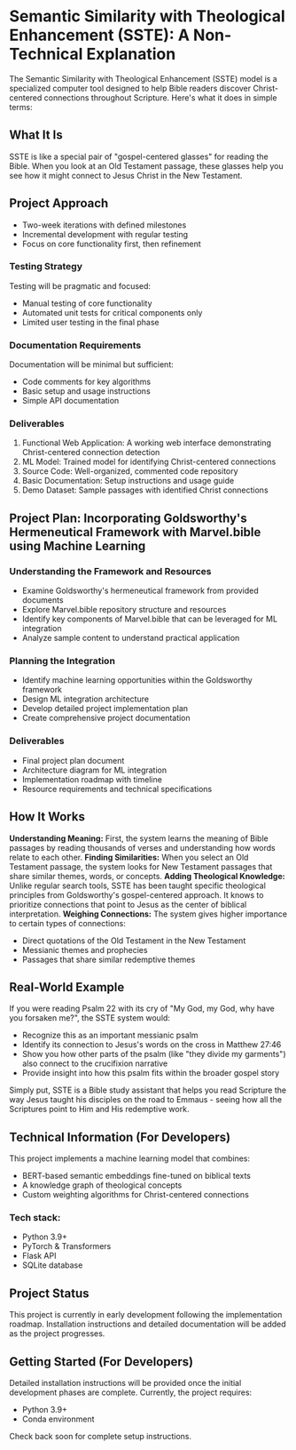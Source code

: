 # Semantic Similarity with Theological Enhancement (SSTE): A Non-Technical Explanation

The Semantic Similarity with Theological Enhancement (SSTE) model is a specialized computer tool designed to help Bible readers discover Christ-centered connections throughout Scripture. 
Here's what it does in simple terms:

## What It Is
SSTE is like a special pair of "gospel-centered glasses" for reading the Bible. When you look at an Old Testament passage, these glasses help you see how it might connect to Jesus Christ in the New Testament.

## Project Approach
* Two-week iterations with defined milestones
* Incremental development with regular testing
* Focus on core functionality first, then refinement
### Testing Strategy
Testing will be pragmatic and focused:
* Manual testing of core functionality
* Automated unit tests for critical components only
* Limited user testing in the final phase
### Documentation Requirements
Documentation will be minimal but sufficient:
* Code comments for key algorithms
* Basic setup and usage instructions
* Simple API documentation
### Deliverables
1. Functional Web Application: A working web interface demonstrating Christ-centered connection detection
2. ML Model: Trained model for identifying Christ-centered connections
3. Source Code: Well-organized, commented code repository
4. Basic Documentation: Setup instructions and usage guide
5. Demo Dataset: Sample passages with identified Christ connections

## Project Plan: Incorporating Goldsworthy's Hermeneutical Framework with Marvel.bible using Machine Learning
### Understanding the Framework and Resources
* Examine Goldsworthy's hermeneutical framework from provided documents
* Explore Marvel.bible repository structure and resources
* Identify key components of Marvel.bible that can be leveraged for ML integration
* Analyze sample content to understand practical application
### Planning the Integration
* Identify machine learning opportunities within the Goldsworthy framework
* Design ML integration architecture
* Develop detailed project implementation plan
* Create comprehensive project documentation
### Deliverables
* Final project plan document
* Architecture diagram for ML integration
* Implementation roadmap with timeline
* Resource requirements and technical specifications

## How It Works

**Understanding Meaning:** First, the system learns the meaning of Bible passages by reading thousands of verses and understanding how words relate to each other.
**Finding Similarities:** When you select an Old Testament passage, the system looks for New Testament passages that share similar themes, words, or concepts.
**Adding Theological Knowledge:** Unlike regular search tools, SSTE has been taught specific theological principles from Goldsworthy's gospel-centered approach. It knows to prioritize connections that point to Jesus as the center of biblical interpretation.
**Weighing Connections:** The system gives higher importance to certain types of connections:

* Direct quotations of the Old Testament in the New Testament
* Messianic themes and prophecies
* Passages that share similar redemptive themes


## Real-World Example
If you were reading Psalm 22 with its cry of "My God, my God, why have you forsaken me?", the SSTE system would:

* Recognize this as an important messianic psalm
* Identify its connection to Jesus's words on the cross in Matthew 27:46
* Show you how other parts of the psalm (like "they divide my garments") also connect to the crucifixion narrative
* Provide insight into how this psalm fits within the broader gospel story

Simply put, SSTE is a Bible study assistant that helps you read Scripture the way Jesus taught his disciples on the road to Emmaus - seeing how all the Scriptures point to Him and His redemptive work.

## Technical Information (For Developers)

This project implements a machine learning model that combines:
* BERT-based semantic embeddings fine-tuned on biblical texts
* A knowledge graph of theological concepts
* Custom weighting algorithms for Christ-centered connections

### Tech stack:
* Python 3.9+
* PyTorch & Transformers
* Flask API
* SQLite database

## Project Status

This project is currently in early development following the implementation roadmap. Installation instructions and detailed documentation will be added as the project progresses.

## Getting Started (For Developers)

Detailed installation instructions will be provided once the initial development phases are complete. Currently, the project requires:

* Python 3.9+
* Conda environment

Check back soon for complete setup instructions.

